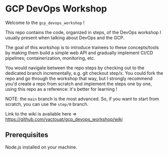 # GCP DevOps Workshop

Welcome to the `gcp_devops_workshop` !

This repo contains the code, organized in steps, of the DevOps workshop I usually present when talking about DevOps and the GCP.

The goal of this workshop is to introduce trainees to these concepts/tools by making them build a simple web API and gradually implement CI/CD pipelines; containerization, monitoring, etc.

You would navigate between the repo steps by checking out to the dedicated branch incrementally, e.g. git checkout step/x. You could fork the repo and go through the workshop that way, but I strongly recommend you'd create a repo from scratch and implement the steps one by one, using this repo as a reference: it's better for learning !

NOTE: the `main` branch is the most advanced. So, if you want to start from scratch, you can use the `step/0` branch.

Link to the wiki is available here => <https://github.com/yactouat/gcp_devops_workshop/wiki>

## Prerequisites

Node.js installed on your machine.
